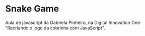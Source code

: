 # Snake Game

Aula de javascript da Gabriela Pinheiro, na Digital Innovation One "Recriando o jogo da cobrinha com JavaScript".
